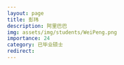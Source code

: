 ```yaml
---
layout: page
title: 彭玮
description: 阿里巴巴
img: assets/img/students/WeiPeng.png
importance: 24
category: 已毕业硕士
redirect:
---
```


